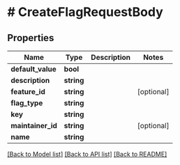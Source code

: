 # # CreateFlagRequestBody

## Properties

Name | Type | Description | Notes
------------ | ------------- | ------------- | -------------
**default_value** | **bool** |  |
**description** | **string** |  |
**feature_id** | **string** |  | [optional]
**flag_type** | **string** |  |
**key** | **string** |  |
**maintainer_id** | **string** |  | [optional]
**name** | **string** |  |

[[Back to Model list]](../../README.md#models) [[Back to API list]](../../README.md#endpoints) [[Back to README]](../../README.md)
